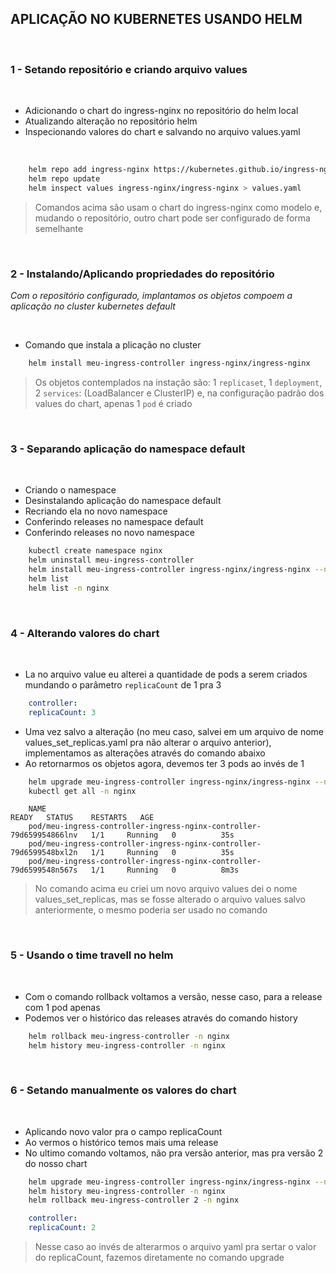 ## APLICAÇÃO NO KUBERNETES USANDO HELM
<br>

### 1 - Setando repositório e criando arquivo values
<br>

- Adicionando o chart do ingress-nginx no repositório do helm local
- Atualizando alteração no repositório helm 
- Inspecionando valores do chart e salvando no arquivo values.yaml
<br>

```bash
    helm repo add ingress-nginx https://kubernetes.github.io/ingress-nginx
    helm repo update
    helm inspect values ingress-nginx/ingress-nginx > values.yaml
```
>   Comandos acima são usam o chart do ingress-nginx como modelo e, mudando o repositório, outro chart pode ser configurado de forma semelhante

<br>

### 2 - Instalando/Aplicando propriedades do repositório 
*Com o repositório configurado, implantamos os objetos compoem a aplicação no cluster kubernetes default*

<br>

- Comando que instala a plicação no cluster

```bash
    helm install meu-ingress-controller ingress-nginx/ingress-nginx
```
>   Os objetos contemplados na instação são: 1 `replicaset`, 1 `deployment`, 2 `services`: (LoadBalancer e ClusterIP) e, na configuração padrão dos values do chart, apenas 1 `pod` é criado

<br>

### 3 - Separando aplicação do namespace default
<br>

- Criando o namespace
- Desinstalando aplicação do namespace default
- Recriando ela no novo namespace
- Conferindo releases no namespace default
- Conferindo releases no novo namespace

```bash
    kubectl create namespace nginx
    helm uninstall meu-ingress-controller
    helm install meu-ingress-controller ingress-nginx/ingress-nginx --namespace nginx
    helm list
    helm list -n nginx
```

<br>

### 4 - Alterando valores do chart
<br>

- La no arquivo value eu alterei a quantidade de pods a serem criados mundando o parâmetro `replicaCount` de 1 pra 3
```yaml
    controller:
    replicaCount: 3
```

- Uma vez salvo a alteração (no meu caso, salvei em um arquivo de nome values_set_replicas.yaml pra não alterar o arquivo anterior), implementamos as alterações através do comando abaixo
- Ao retornarmos os objetos agora, devemos ter 3 pods ao invés de 1
```bash
    helm upgrade meu-ingress-controller ingress-nginx/ingress-nginx --namespace nginx --values values_set_replicas.yaml
    kubectl get all -n nginx
```
```
    NAME                                                                  READY   STATUS    RESTARTS   AGE
    pod/meu-ingress-controller-ingress-nginx-controller-79d659954866lnv   1/1     Running   0          35s
    pod/meu-ingress-controller-ingress-nginx-controller-79d6599548bxl2n   1/1     Running   0          35s
    pod/meu-ingress-controller-ingress-nginx-controller-79d6599548n567s   1/1     Running   0          8m3s
```
>   No comando acima eu criei um novo arquivo values dei o nome values_set_replicas, mas se fosse alterado o arquivo values salvo anteriormente, o mesmo poderia ser usado no comando

<br>

### 5 - Usando o time travell no helm
<br>

- Com o comando rollback voltamos a versão, nesse caso, para a release com 1 pod apenas
- Podemos ver o histórico das releases através do comando history

```bash
    helm rollback meu-ingress-controller -n nginx
    helm history meu-ingress-controller -n nginx
```

<br>

### 6 - Setando manualmente os valores do chart
<br>

- Aplicando novo valor pra o campo replicaCount
- Ao vermos o histórico temos mais uma release
- No ultimo comando voltamos, não pra versão anterior, mas pra versão 2 do nosso chart

```bash
    helm upgrade meu-ingress-controller ingress-nginx/ingress-nginx --namespace nginx --set controller.replicaCount=2
    helm history meu-ingress-controller -n nginx
    helm rollback meu-ingress-controller 2 -n nginx
```

```yaml
    controller:
    replicaCount: 2
```
>   Nesse caso ao invés de alterarmos o arquivo yaml pra sertar o valor do replicaCount, fazemos diretamente no comando upgrade